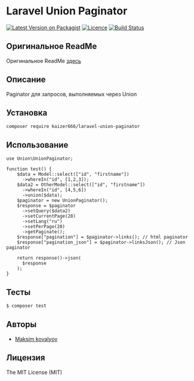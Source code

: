 # Laravel Union Paginator

[![Latest Version on Packagist](https://img.shields.io/packagist/v/kaizer666/laravel-union-paginator.svg?style=flat-square)](https://packagist.org/packages/kaizer666/laravel-union-paginator)
[![Licence](https://img.shields.io/packagist/l/kaizer666/laravel-union-paginator.svg?style=flat-square)](https://packagist.org/packages/kaizer666/laravel-union-paginator)
[![Build Status](https://travis-ci.org/kaizer666/LaravelUnionPaginator.svg?branch=master)](https://travis-ci.org/kaizer666/LaravelUnionPaginator)

## Оригинальное ReadMe
Оригинальное ReadMe [здесь](README.md)

## Описание
Paginator для запросов, выполняемых через Union

## Установка

```$bash
composer require kaizer666/laravel-union-paginator
```

## Использование

```$php
use Union\UnionPaginator;

function test() {
    $data = Model::select(["id", "firstname"])
      ->whereIn("id", [1,2,3]);
    $data2 = OtherModel::select(["id", "firstname"])
      ->whereIn("id", [4,5,6])
      ->union($data);
    $paginator = new UnionPaginator();
    $response = $paginator
      ->setQuery($data2)
      ->setCurrentPage(28)
      ->setLang("ru")
      ->setPerPage(20)
      ->getPaginate();
    $response["pagination"] = $paginator->links(); // html paginator
    $response["pagination_json"] = $paginator->linksJson(); // Json paginator

    return response()->json(
      $response
    );
}
```

## Тесты

``` bash
$ composer test
```


## Авторы

- [Maksim kovalyov](https://github.com/kaizer666)

## Лицензия

The MIT License (MIT)

